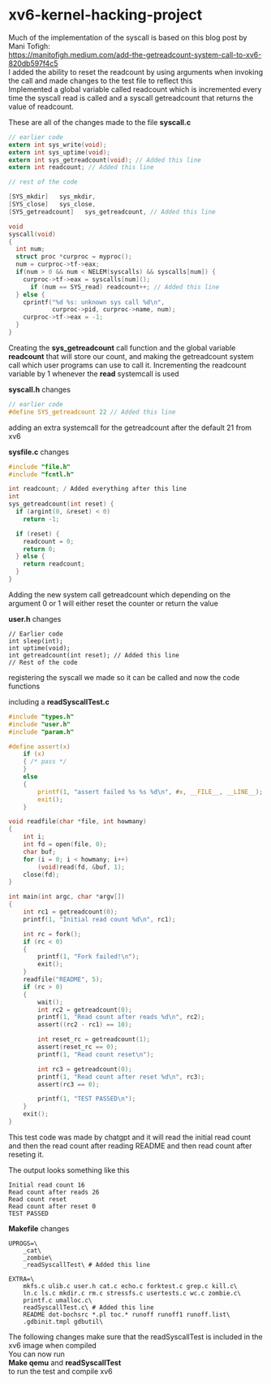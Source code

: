 # xv6-kernel-hacking-project
Much of the implementation of the syscall is based on this blog post by Mani Tofigh:  
https://manitofigh.medium.com/add-the-getreadcount-system-call-to-xv6-820db597f4c5  
I added the ability to reset the readcount by using arguments when invoking the call and made changes to the test file to reflect this  
Implemented a global variable called readcount which is incremented every time the syscall read is called and a syscall getreadcount that returns the value of readcount.

These are all of the changes made to the file
**syscall.c**

```c
// earlier code
extern int sys_write(void);
extern int sys_uptime(void);
extern int sys_getreadcount(void); // Added this line
extern int readcount; // Added this line

// rest of the code

[SYS_mkdir]   sys_mkdir,
[SYS_close]   sys_close,
[SYS_getreadcount]   sys_getreadcount, // Added this line

void
syscall(void)
{
  int num;
  struct proc *curproc = myproc();
  num = curproc->tf->eax;
  if(num > 0 && num < NELEM(syscalls) && syscalls[num]) {
    curproc->tf->eax = syscalls[num]();
      if (num == SYS_read) readcount++; // Added this line
  } else {
    cprintf("%d %s: unknown sys call %d\n",
            curproc->pid, curproc->name, num);
    curproc->tf->eax = -1;
  }
}
```
Creating the **sys_getreadcount** call function and the global variable **readcount** that will store our count, and making the getreadcount system call which user programs can use to call it. Incrementing the readcount variable by 1 whenever the **read** systemcall is used

**syscall.h** changes

```h
// earlier code
#define SYS_getreadcount 22 // Added this line
```
adding an extra systemcall for the getreadcount after the default 21 from xv6

**sysfile.c** changes

```c
#include "file.h"
#include "fcntl.h"

int readcount; / Added everything after this line
int
sys_getreadcount(int reset) {
  if (argint(0, &reset) < 0)
    return -1;

  if (reset) {
    readcount = 0;
    return 0;
  } else {
    return readcount;
  }
} 
```
Adding the new system call getreadcount which depending on the argument 0 or 1 will either reset the counter or return the value

**user.h** changes

```
// Earlier code
int sleep(int);
int uptime(void);
int getreadcount(int reset); // Added this line
// Rest of the code
```
registering the syscall we made so it can be called and now the code functions

including a **readSyscallTest.c**

```c
#include "types.h"
#include "user.h"
#include "param.h"

#define assert(x)                                                      \
    if (x)                                                             \
    { /* pass */                                                       \
    }                                                                  \
    else                                                               \
    {                                                                  \
        printf(1, "assert failed %s %s %d\n", #x, __FILE__, __LINE__); \
        exit();                                                        \
    }

void readfile(char *file, int howmany)
{
    int i;
    int fd = open(file, 0);
    char buf;
    for (i = 0; i < howmany; i++)
        (void)read(fd, &buf, 1);
    close(fd);
}

int main(int argc, char *argv[])
{
    int rc1 = getreadcount(0);
    printf(1, "Initial read count %d\n", rc1);

    int rc = fork();
    if (rc < 0)
    {
        printf(1, "Fork failed!\n");
        exit();
    }
    readfile("README", 5);
    if (rc > 0)
    {
        wait();
        int rc2 = getreadcount(0);
        printf(1, "Read count after reads %d\n", rc2);
        assert((rc2 - rc1) == 10);

        int reset_rc = getreadcount(1);
        assert(reset_rc == 0);
        printf(1, "Read count reset\n");

        int rc3 = getreadcount(0);
        printf(1, "Read count after reset %d\n", rc3);
        assert(rc3 == 0);

        printf(1, "TEST PASSED\n");
    }
    exit();
}
```
This test code was made by chatgpt and it will read the initial read count and then the read count after reading README and then read count after reseting it.

The output looks something like this
```
Initial read count 16
Read count after reads 26
Read count reset
Read count after reset 0
TEST PASSED
```  
**Makefile** changes
```
UPROGS=\
    _cat\
    _zombie\
    _readSyscallTest\ # Added this line

EXTRA=\
    mkfs.c ulib.c user.h cat.c echo.c forktest.c grep.c kill.c\
    ln.c ls.c mkdir.c rm.c stressfs.c usertests.c wc.c zombie.c\
    printf.c umalloc.c\
    readSyscallTest.c\ # Added this line
    README dot-bochsrc *.pl toc.* runoff runoff1 runoff.list\
    .gdbinit.tmpl gdbutil\
```
The following changes make sure that the readSyscallTest is included in the xv6 image when compiled  
You can now run  
**Make qemu** and
**readSyscallTest**  
to run the test and compile xv6
